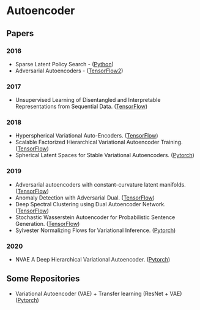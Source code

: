 # Autoencoder


## Papers

### 2016
* Sparse Latent Policy Search - ([Python](https://github.com/Nambi-Srivatsav/Sparse-Latent-Policy-Search))
* Adversarial Autoencoders - ([TensorFlow2](https://github.com/Mind-the-Pineapple/adversarial-autoencoder))

### 2017
* Unsupervised Learning of Disentangled and Interpretable Representations from Sequential Data. ([TensorFlow](https://github.com/wnhsu/FactorizedHierarchicalVAE))

### 2018
* Hyperspherical Variational Auto-Encoders. ([TensorFlow](https://github.com/nicola-decao/s-vae-tf))
* Scalable Factorized Hierarchical Variational Autoencoder Training. ([TensorFlow](https://github.com/wnhsu/ScalableFHVAE))
* Spherical Latent Spaces for Stable Variational Autoencoders. ([Pytorch](https://github.com/jiacheng-xu/vmf_vae_nlp))

### 2019
* Adversarial autoencoders with constant-curvature latent manifolds. ([TensorFlow](https://github.com/danielegrattarola/ccm-aae))
* Anomaly Detection with Adversarial Dual. ([TensorFlow](https://github.com/shijianjian/Adverserial-Dual-AutoEncoder))
* Deep Spectral Clustering using Dual Autoencoder Network. ([TensorFlow](https://github.com/xdxuyang/Deep-Spectral-Clustering-using-Dual-Autoencoder-Network))
* Stochastic Wasserstein Autoencoder for Probabilistic Sentence Generation. ([TensorFlow](https://github.com/HareeshBahuleyan/probabilistic_nlg))
* Sylvester Normalizing Flows for Variational Inference. ([Pytorch](https://github.com/riannevdberg/sylvester-flows))

### 2020
* NVAE A Deep Hierarchical Variational Autoencoder. ([Pytorch](https://github.com/NVlabs/NVAE))



## Some Repositories
* Variational Autoencoder (VAE) + Transfer learning (ResNet + VAE) ([Pytorch](https://github.com/hsinyilin19/ResNetVAE))


